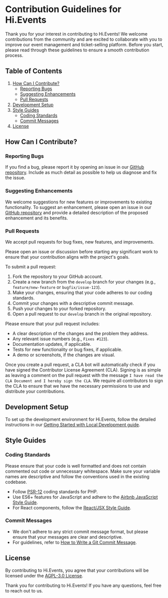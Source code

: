 # Contribution Guidelines for Hi.Events

Thank you for your interest in contributing to Hi.Events! We welcome contributions from the community and are excited
to collaborate with you to improve our event management and ticket-selling platform. Before you start, please read through
these guidelines to ensure a smooth contribution process.

## Table of Contents

1. [How Can I Contribute?](#how-can-i-contribute)
    - [Reporting Bugs](#reporting-bugs)
    - [Suggesting Enhancements](#suggesting-enhancements)
    - [Pull Requests](#pull-requests)
2. [Development Setup](#development-setup)
3. [Style Guides](#style-guides)
    - [Coding Standards](#coding-standards)
    - [Commit Messages](#commit-messages)
4. [License](#license)

## How Can I Contribute?

### Reporting Bugs

If you find a bug, please report it by opening an issue in our [GitHub repository](https://github.com/HiEventsDev/hi.events/issues). 
Include as much detail as possible to help us diagnose and fix the issue.

### Suggesting Enhancements

We welcome suggestions for new features or improvements to existing functionality. To suggest an enhancement, 
please open an issue in our [GitHub repository](https://github.com/HiEventsDev/hi.events/issues) and provide a detailed description of the proposed
enhancement and its benefits.

### Pull Requests

We accept pull requests for bug fixes, new features, and improvements. 

Please open an issue or discussion before
starting any significant work to ensure that your contribution aligns with the project's goals.

To submit a pull request:

1. Fork the repository to your GitHub account.
2. Create a new branch from the `develop` branch for your changes (e.g., `feature/new-feature` or `bugfix/issue-123`).
3. Make your changes, ensuring that your code adheres to our coding standards.
4. Commit your changes with a descriptive commit message.
5. Push your changes to your forked repository.
6. Open a pull request to our `develop` branch in the original repository.

Please ensure that your pull request includes:

- A clear description of the changes and the problem they address.
- Any relevant issue numbers (e.g., `Fixes #123`).
- Documentation updates, if applicable.
- Tests for new functionality or bug fixes, if applicable.
- A demo or screenshots, if the changes are visual.

Once you create a pull request, a CLA bot will automatically check if you have signed the Contributor License Agreement (CLA). 
Signing is as simple as leaving a comment on the pull request with the message `I have read the CLA Document and I hereby sign the CLA`.
We require all contributors to sign the CLA to ensure that we have the necessary permissions to use and distribute your contributions.

## Development Setup

To set up the development environment for Hi.Events, follow the detailed instructions in our [Getting Started with Local Development guide](https://hi.events/docs/getting-started/local-development).

## Style Guides

### Coding Standards

Please ensure that your code is well formatted and does not contain commented out code or unnecessary whitespace. Make
sure your variable names are descriptive and follow the conventions used in the existing codebase.

- Follow [PSR-12](https://www.php-fig.org/psr/psr-12/) coding standards for PHP.
- Use ES6+ features for JavaScript and adhere to the [Airbnb JavaScript Style Guide](https://github.com/airbnb/javascript).
- For React components, follow the [React/JSX Style Guide](https://github.com/airbnb/javascript/tree/master/react).

### Commit Messages

- We don't adhere to any strict commit message format, but please ensure that your messages are clear and descriptive.
- For guidelines, refer to [How to Write a Git Commit Message](https://chris.beams.io/posts/git-commit/).

## License

By contributing to Hi.Events, you agree that your contributions will be licensed under the [AGPL-3.0 License](LICENSE).

Thank you for contributing to Hi.Events! If you have any questions, feel free to reach out to us.
